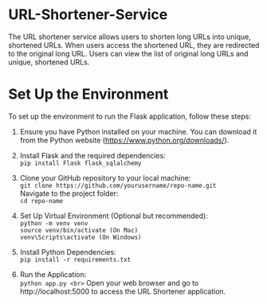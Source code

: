 # URL-Shortener-Service

The URL shortener service allows users to shorten long URLs into unique, shortened URLs. When users access the shortened URL, they are redirected to the original long URL. Users can view the list of original long URLs and unique, shortened URLs.

# Set Up the Environment 

To set up the environment to run the Flask application, follow these steps: 
1. Ensure you have Python installed on your machine. You can download it from the Python website (https://www.python.org/downloads/).

2. Install Flask and the required dependencies: <br>
    ``` pip install Flask flask_sqlalchemy ```

3. Clone your GitHub repository to your local machine: <br>
    ``` git clone https://github.com/yourusername/repo-name.git ``` <br>
   Navigate to the project folder: <br>
   ``` cd repo-name ```

4. Set Up Virtual Environment (Optional but recommended): <br>
   ``` python -m venv venv ```  <br>
   ``` source venv/bin/activate (On Mac)  ``` <br>
   ``` venv\Scripts\activate (On Windows) ``` <br>

5. Install Python Dependencies: <br>
   ``` pip install -r requirements.txt ```

6. Run the Application: <br>
   ``` python app.py <br> ```
   Open your web browser and go to http://localhost:5000 to access the URL Shortener application.
